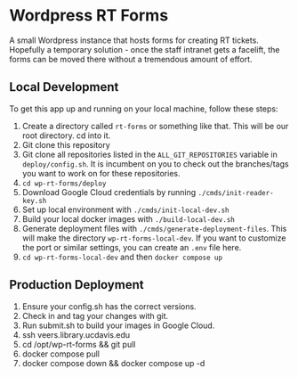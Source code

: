# Wordpress RT Forms

A small Wordpress instance that hosts forms for creating RT tickets. Hopefully a temporary solution - once the staff intranet gets a facelift, the forms can be moved there without a tremendous amount of effort.

## Local Development
To get this app up and running on your local machine, follow these steps:

   1. Create a directory called `rt-forms` or something like that. This will be our root directory. cd into it.
   2. Git clone this repository
   3. Git clone all repositories listed in the `ALL_GIT_REPOSITORIES` variable in `deploy/config.sh`. It is incumbent on you to check out the branches/tags you want to work on for these repositories.
   4. `cd wp-rt-forms/deploy`
   5. Download Google Cloud credentials by running `./cmds/init-reader-key.sh`
   6. Set up local environment with `./cmds/init-local-dev.sh`
   7. Build your local docker images with `./build-local-dev.sh`
   8. Generate deployment files with `./cmds/generate-deployment-files`. This will make the directory `wp-rt-forms-local-dev`. If you want to customize the port or similar settings, you can create an `.env` file here.
   9. `cd wp-rt-forms-local-dev` and then `docker compose up`

## Production Deployment

1. Ensure your config.sh has the correct versions.
2. Check in and tag your changes with git.
3. Run submit.sh to build your images in Google Cloud.
4. ssh veers.library.ucdavis.edu
5. cd /opt/wp-rt-forms && git pull
6. docker compose pull
7. docker compose down && docker compose up -d
